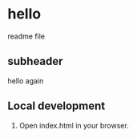 # hello

readme file

## subheader

hello again

## Local development

1. Open index.html in your browser.